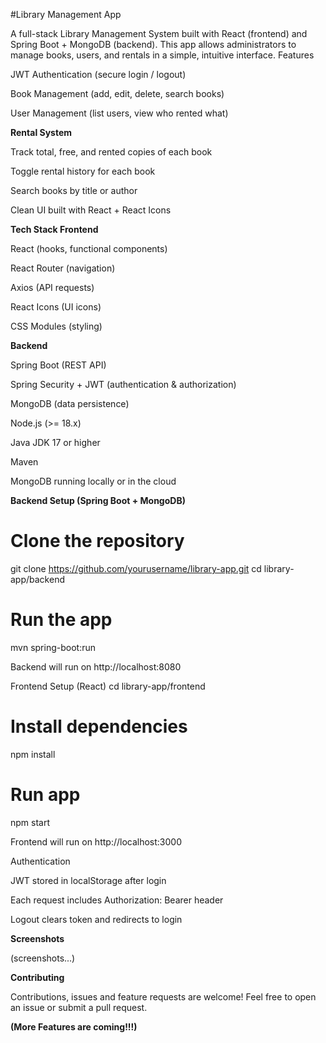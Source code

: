 #Library Management App 

A full-stack Library Management System built with React (frontend) and Spring Boot + MongoDB (backend).
This app allows administrators to manage books, users, and rentals in a simple, intuitive interface. 
 Features
 
 JWT Authentication (secure login / logout) 

 Book Management (add, edit, delete, search books)

 User Management (list users, view who rented what)

<strong>Rental System</strong>

Track total, free, and rented copies of each book

Toggle rental history for each book

Search books by title or author

Clean UI built with React + React Icons

<strong>Tech Stack Frontend</strong>

React (hooks, functional components)

React Router (navigation)

Axios (API requests)

React Icons (UI icons)

CSS Modules (styling)

<strong>Backend</strong>

Spring Boot (REST API)

Spring Security + JWT (authentication & authorization)

MongoDB (data persistence)

Node.js
 (>= 18.x)

Java JDK 17
 or higher

Maven

MongoDB
 running locally or in the cloud
 
<strong>Backend Setup (Spring Boot + MongoDB)</strong>

# Clone the repository
git clone https://github.com/yourusername/library-app.git
cd library-app/backend

# Run the app
mvn spring-boot:run

Backend will run on http://localhost:8080

Frontend Setup (React)
cd library-app/frontend

# Install dependencies
npm install

# Run app
npm start


Frontend will run on http://localhost:3000

Authentication

JWT stored in localStorage after login

Each request includes Authorization: Bearer <token> header

Logout clears token and redirects to login

<strong>Screenshots</strong>

(screenshots...)

<strong>Contributing</strong>

Contributions, issues and feature requests are welcome!
Feel free to open an issue or submit a pull request.

<strong>(More Features are coming!!!)</strong>
